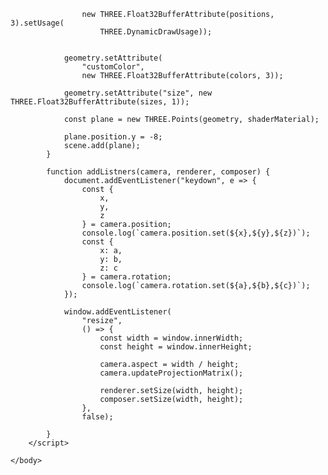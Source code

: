 					new THREE.Float32BufferAttribute(positions, 3).setUsage(
						THREE.DynamicDrawUsage));


				geometry.setAttribute(
					"customColor",
					new THREE.Float32BufferAttribute(colors, 3));

				geometry.setAttribute("size", new THREE.Float32BufferAttribute(sizes, 1));

				const plane = new THREE.Points(geometry, shaderMaterial);

				plane.position.y = -8;
				scene.add(plane);
			}

			function addListners(camera, renderer, composer) {
				document.addEventListener("keydown", e => {
					const {
						x,
						y,
						z
					} = camera.position;
					console.log(`camera.position.set(${x},${y},${z})`);
					const {
						x: a,
						y: b,
						z: c
					} = camera.rotation;
					console.log(`camera.rotation.set(${a},${b},${c})`);
				});

				window.addEventListener(
					"resize",
					() => {
						const width = window.innerWidth;
						const height = window.innerHeight;

						camera.aspect = width / height;
						camera.updateProjectionMatrix();

						renderer.setSize(width, height);
						composer.setSize(width, height);
					},
					false);

			}
		</script>

	</body>

</html>
